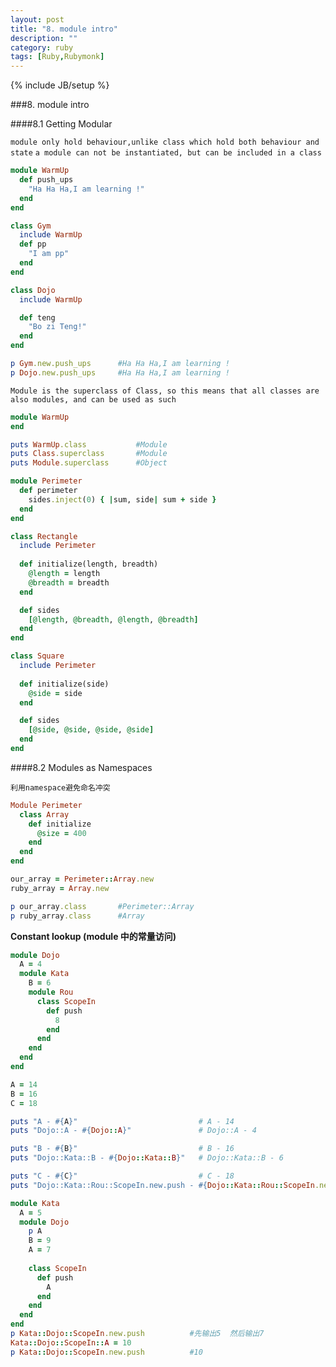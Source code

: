 ```yaml
---
layout: post
title: "8. module intro"
description: ""
category: ruby
tags: [Ruby,Rubymonk]
---
```

{% include JB/setup %}


###8. module intro

####8.1 Getting Modular

`module only hold behaviour,unlike class which hold both behaviour and state`
`a module can not be instantiated, but can be included in a class`

```ruby
module WarmUp
  def push_ups
    "Ha Ha Ha,I am learning !"
  end
end

class Gym
  include WarmUp
  def pp
    "I am pp"
  end
end

class Dojo
  include WarmUp

  def teng
    "Bo zi Teng!"
  end
end

p Gym.new.push_ups      #Ha Ha Ha,I am learning !
p Dojo.new.push_ups     #Ha Ha Ha,I am learning !
```

`Module is the superclass of Class, so this means that all classes are also modules, and can be used as such`

```ruby
module WarmUp
end

puts WarmUp.class           #Module
puts Class.superclass       #Module
puts Module.superclass      #Object
```

```ruby
module Perimeter
  def perimeter
    sides.inject(0) { |sum, side| sum + side }
  end
end

class Rectangle
  include Perimeter
  
  def initialize(length, breadth)
    @length = length
    @breadth = breadth
  end

  def sides
    [@length, @breadth, @length, @breadth]
  end
end

class Square
  include Perimeter
  
  def initialize(side)
    @side = side
  end

  def sides
    [@side, @side, @side, @side]
  end
end
```

####8.2 Modules as Namespaces

`利用namespace避免命名冲突`

```ruby
Module Perimeter
  class Array
    def initialize
      @size = 400
    end
  end
end

our_array = Perimeter::Array.new
ruby_array = Array.new

p our_array.class       #Perimeter::Array
p ruby_array.class      #Array
```

**Constant lookup (module 中的常量访问)**

```ruby
module Dojo
  A = 4
  module Kata
    B = 6
    module Rou
      class ScopeIn
        def push
          8
        end
      end
    end
  end
end

A = 14
B = 16
C = 18

puts "A - #{A}"                           # A - 14
puts "Dojo::A - #{Dojo::A}"               # Dojo::A - 4

puts "B - #{B}"                           # B - 16
puts "Dojo::Kata::B - #{Dojo::Kata::B}"   # Dojo::Kata::B - 6

puts "C - #{C}"                           # C - 18
puts "Dojo::Kata::Rou::ScopeIn.new.push - #{Dojo::Kata::Rou::ScopeIn.new.push}"  # Dojo::Kata::Rou::ScopeIn.new.push - 8
```

```ruby
module Kata
  A = 5
  module Dojo
    p A
    B = 9
    A = 7
    
    class ScopeIn
      def push
        A
      end
    end
  end
end
p Kata::Dojo::ScopeIn.new.push          #先输出5  然后输出7
Kata::Dojo::ScopeIn::A = 10
p Kata::Dojo::ScopeIn.new.push          #10
```